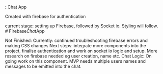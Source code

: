 : Chat App

Created with firebase for authentication

current stage: setting up Firebase, followed by Socket io.
Styling will follow.
#   F i r e b a s e _ C h a t _ A p p 
 
 

Not Finished:
Currently: continued troubleshooting firebase errors and making CSS changes 
Next steps: integrate more components into the project, finalise authentication and work on socket io logic and setup.
More research on firebase needed eg user creation, name etc. 
Chat Logic: On going work on this component. 
MVP needs multiple users names and messages to be emitted into the chat.
